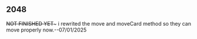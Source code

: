 ## 2048
~~NOT FINISHED YET~~~
i rewrited the move and moveCard method so they can move properly now.--07/01/2025
